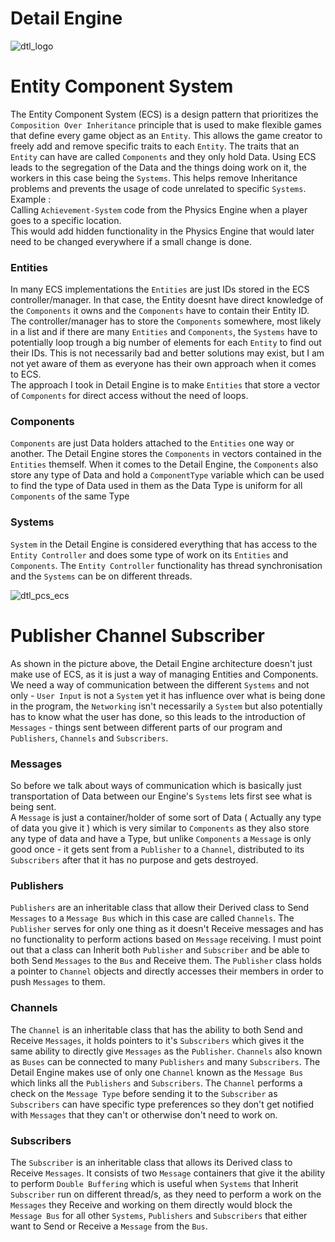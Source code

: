 # Detail Engine

![dtl_logo](https://user-images.githubusercontent.com/22328021/74090309-5b066000-4ab2-11ea-81ac-321f0406f31a.png)

# Entity Component System
The Entity Component System (ECS) is a design pattern that prioritizes the `Composition Over Inheritance`
principle that is used to make flexible games that define every game object as an `Entity`.
This allows the game creator to freely add and remove specific traits to each `Entity`.
The traits that an `Entity` can have are called `Components` and they only hold Data.
Using ECS leads to the segregation of the Data and the things doing work on it, the workers in this case being the `Systems`.
This helps remove Inheritance problems and prevents the usage of code unrelated to specific `Systems`.  
Example :  
Calling `Achievement-System` code from the Physics Engine when a player goes to a specific location.  
This would add hidden functionality in the Physics Engine that would later need to be changed everywhere if a small change is done.

### Entities
In many ECS implementations the `Entities` are just IDs stored in the ECS controller/manager.
In that case, the Entity doesnt have direct knowledge of the `Components` it owns and the `Components` have to contain their Entity ID.
The controller/manager has to store the `Components` somewhere, most likely in a list and if there are many `Entities` and `Components`,
the `Systems` have to potentially loop trough a big number of elements for each `Entity` to find out their IDs. 
This is not necessarily bad and better solutions may exist, but I am not yet aware of them as everyone has their own approach when it
comes to ECS.  
The approach I took in Detail Engine is to make `Entities` that store a vector of `Components` for direct access without the need
of loops.

### Components
`Components` are just Data holders attached to the `Entities` one way or another. The Detail Engine stores the `Components` in vectors
contained in the `Entities` themself. When it comes to the Detail Engine, the `Components` also store any type of Data and hold a
`ComponentType` variable which can be used to find the type of Data used in them as the Data Type is uniform for all `Components` of
the same Type

### Systems
`System` in the Detail Engine is considered everything that has access to the `Entity Controller` and does some type of work on its
`Entities` and `Components`. The `Entity Controller` functionality has thread synchronisation and the `Systems` can be on different 
threads.

![dtl_pcs_ecs](https://user-images.githubusercontent.com/22328021/74090871-51342b00-4ab9-11ea-86e0-ccae2be81c9a.png)

# Publisher Channel Subscriber
As shown in the picture above, the Detail Engine architecture doesn't just make use of ECS, as it is just a way of managing Entities and
Components.
We need a way of communication between the different `Systems` and not only - `User Input` is not a `System` yet it has influence over 
what is being done in the program, the `Networking` isn't necessarily a `System` but also potentially has to know what the user
has done, so this leads to the introduction of `Messages` - things sent between different parts of our program and
`Publishers`, `Channels` and `Subscribers`.

### Messages
So before we talk about ways of communication which is basically just transportation of Data between our Engine's `Systems` lets
first see what is being sent.  
A `Message` is just a container/holder of some sort of Data ( Actually any type of data you give it ) which is very similar to 
`Components` as they also store any type of data and have a Type, but unlike `Components` a `Message` is only good once - 
it gets sent from a `Publisher` to a `Channel`, distributed to its `Subscribers` after that it has no purpose and gets destroyed.

### Publishers
`Publishers` are an inheritable class that allow their Derived class to Send `Messages` to a `Message Bus` which in this case
are called `Channels`.
The `Publisher` serves for only one thing as it doesn't Receive messages and has no functionality to perform actions based on 
`Message` receiving. I must point out that a class can Inherit both `Publisher` and `Subscriber` and be able to both Send `Messages`
to the `Bus` and Receive them. The `Publisher` class holds a pointer to `Channel` objects and directly accesses their members 
in order to push `Messages` to them.

### Channels
The `Channel` is an inheritable class that has the ability to both Send and Receive `Messages`, it holds pointers to it's `Subscribers` which
gives it the same ability to directly give `Messages` as the `Publisher`.
`Channels` also known as `Buses` can be connected to many `Publishers` and many `Subscribers`. The Detail Engine makes use of only
one `Channel` known as the `Message Bus` which links all the `Publishers` and `Subscribers`.
The `Channel` performs a check on the `Message Type` before sending it to the `Subscriber` as `Subscribers` can have specific type 
preferences so they don't get notified with `Messages` that they can't or otherwise don't need to work on.

### Subscribers
The `Subscriber` is an inheritable class that allows its Derived class to Receive `Messages`. It consists of two `Message` containers
that give it the ability to perform `Double Buffering` which is useful when `Systems` that Inherit `Subscriber` run on different
thread/s, as they need to perform a work on the `Messages` they Receive and working on them directly would block the `Message Bus` for
all other `Systems`, `Publishers` and `Subscribers` that either want to Send or Receive a `Message` from the `Bus`.
